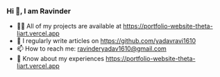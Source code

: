 ###                                     Hi 👋, I am Ravinder


- 👨‍💻 All of my projects are available at https://portfolio-website-theta-liart.vercel.app
- 📝 I regularly write articles on https://github.com/yadavravi1610
- 📫 How to reach me: ravinderyadav1610@gmail.com
- 📄 Know about my experiences https://portfolio-website-theta-liart.vercel.app
<!--
**yadavravi1610/yadavravi1610** is a ✨ _special_ ✨ repository because its `README.md` (this file) appears on your GitHub profile.
-->
